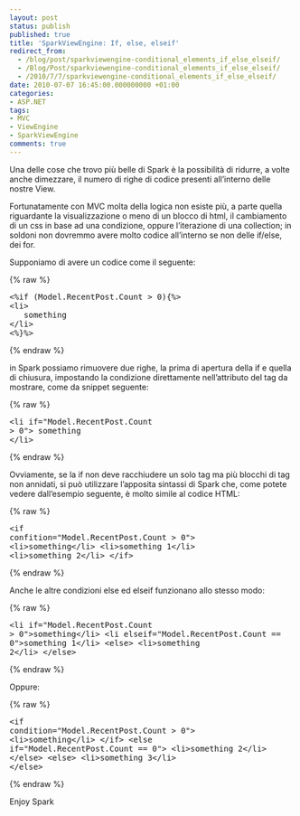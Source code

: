```yaml
---
layout: post
status: publish
published: true
title: 'SparkViewEngine: If, else, elseif'
redirect_from: 
  - /blog/post/sparkviewengine-conditional_elements_if_else_elseif/
  - /Blog/Post/sparkviewengine-conditional_elements_if_else_elseif/
  - /2010/7/7/sparkviewengine-conditional_elements_if_else_elseif/
date: 2010-07-07 16:45:00.000000000 +01:00
categories:
- ASP.NET
tags:
- MVC
- ViewEngine
- SparkViewEngine
comments: true
---
```

<p>Una delle cose che trovo più belle di Spark è la possibilità di ridurre, a volte anche dimezzare, il numero di righe di codice presenti all’interno delle nostre View. </p>  <p>Fortunatamente con MVC molta della logica non esiste più, a parte quella riguardante la visualizzazione o meno di un blocco di html, il cambiamento di un css in base ad una condizione, oppure l’iterazione di una collection; in soldoni non dovremmo avere molto codice all’interno se non delle if/else, dei for.</p>  <p>Supponiamo di avere un codice come il seguente:</p>  {% raw %}<pre class="brush: xml;">&lt;%if (Model.RecentPost.Count &gt; 0){%&gt;
&lt;li&gt;
   something
&lt;/li&gt;
&lt;%}%&gt;</pre>{% endraw %}

<p>in Spark possiamo rimuovere due righe, la prima di apertura della if e quella di chiusura, impostando la condizione direttamente nell’attributo del tag da mostrare, come da snippet seguente:</p>

{% raw %}<pre class="brush: xml;">&lt;li if=&quot;Model.RecentPost.Count &gt; 0&quot;&gt;
    something<br />&lt;/li&gt;</pre>{% endraw %}

<p>Ovviamente, se la if non deve racchiudere un solo tag ma più blocchi di tag non annidati, si può utilizzare l’apposita sintassi di Spark che, come potete vedere dall’esempio seguente, è molto simile al codice HTML:</p>

{% raw %}<pre class="brush: xml;">&lt;if confition=&quot;Model.RecentPost.Count &gt; 0&quot;&gt;
    &lt;li&gt;something&lt;/li&gt;
    &lt;li&gt;something 1&lt;/li&gt;
    &lt;li&gt;something 2&lt;/li&gt;
&lt;/if&gt;</pre>{% endraw %}

<p>Anche le altre condizioni else ed elseif funzionano allo stesso modo:</p>

{% raw %}<pre class="brush: xml;">&lt;li if=&quot;Model.RecentPost.Count &gt; 0&quot;&gt;something&lt;/li&gt;
&lt;li elseif=&quot;Model.RecentPost.Count == 0&quot;&gt;something 1&lt;/li&gt;
&lt;else&gt;
    &lt;li&gt;something 2&lt;/li&gt;
&lt;/else&gt;</pre>{% endraw %}

<p>Oppure:</p>

{% raw %}<pre class="brush: xml;">&lt;if condition=&quot;Model.RecentPost.Count &gt; 0&quot;&gt;
   &lt;li&gt;something&lt;/li&gt;
&lt;/if&gt;
&lt;else if=&quot;Model.RecentPost.Count == 0&quot;&gt;
  &lt;li&gt;something 2&lt;/li&gt;
&lt;/else&gt;
&lt;else&gt;
  &lt;li&gt;something 3&lt;/li&gt;
&lt;/else&gt;</pre>{% endraw %}

<p>Enjoy Spark</p>

